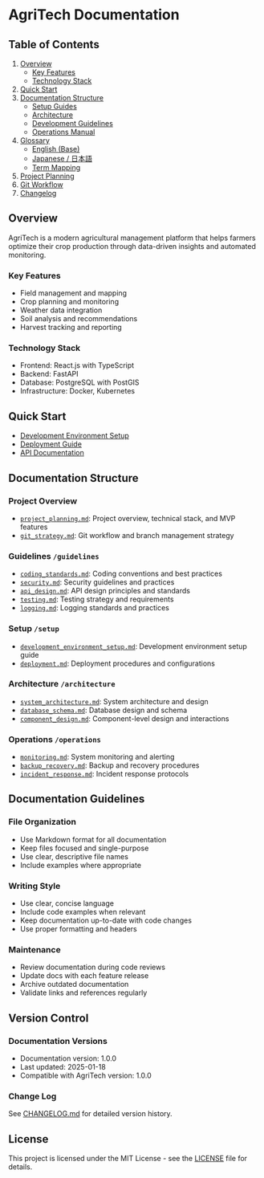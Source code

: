 # AgriTech Documentation

## Table of Contents
1. [Overview](#overview)
   - [Key Features](#key-features)
   - [Technology Stack](#technology-stack)
2. [Quick Start](#quick-start)
3. [Documentation Structure](#documentation-structure)
   - [Setup Guides](setup/)
   - [Architecture](architecture/)
   - [Development Guidelines](guidelines/)
   - [Operations Manual](operations/)
4. [Glossary](glossary/)
   - [English (Base)](glossary/en.md)
   - [Japanese / 日本語](glossary/ja.md)
   - [Term Mapping](glossary/mapping.md)
5. [Project Planning](project_planning.md)
6. [Git Workflow](git_strategy.md)
7. [Changelog](CHANGELOG.md)

## Overview

AgriTech is a modern agricultural management platform that helps farmers optimize their crop production through data-driven insights and automated monitoring.

### Key Features
- Field management and mapping
- Crop planning and monitoring
- Weather data integration
- Soil analysis and recommendations
- Harvest tracking and reporting

### Technology Stack
- Frontend: React.js with TypeScript
- Backend: FastAPI
- Database: PostgreSQL with PostGIS
- Infrastructure: Docker, Kubernetes

## Quick Start
- [Development Environment Setup](setup/development_environment_setup.md)
- [Deployment Guide](setup/deployment.md)
- [API Documentation](guidelines/api_design.md)

## Documentation Structure

### Project Overview
- [`project_planning.md`](project_planning.md): Project overview, technical stack, and MVP features
- [`git_strategy.md`](git_strategy.md): Git workflow and branch management strategy

### Guidelines `/guidelines`
- [`coding_standards.md`](guidelines/coding_standards.md): Coding conventions and best practices
- [`security.md`](guidelines/security.md): Security guidelines and practices
- [`api_design.md`](guidelines/api_design.md): API design principles and standards
- [`testing.md`](guidelines/testing.md): Testing strategy and requirements
- [`logging.md`](guidelines/logging.md): Logging standards and practices

### Setup `/setup`
- [`development_environment_setup.md`](setup/development_environment_setup.md): Development environment setup guide
- [`deployment.md`](setup/deployment.md): Deployment procedures and configurations

### Architecture `/architecture`
- [`system_architecture.md`](architecture/system_architecture.md): System architecture and design
- [`database_schema.md`](architecture/database_schema.md): Database design and schema
- [`component_design.md`](architecture/component_design.md): Component-level design and interactions

### Operations `/operations`
- [`monitoring.md`](operations/monitoring.md): System monitoring and alerting
- [`backup_recovery.md`](operations/backup_recovery.md): Backup and recovery procedures
- [`incident_response.md`](operations/incident_response.md): Incident response protocols

## Documentation Guidelines

### File Organization
- Use Markdown format for all documentation
- Keep files focused and single-purpose
- Use clear, descriptive file names
- Include examples where appropriate

### Writing Style
- Use clear, concise language
- Include code examples when relevant
- Keep documentation up-to-date with code changes
- Use proper formatting and headers

### Maintenance
- Review documentation during code reviews
- Update docs with each feature release
- Archive outdated documentation
- Validate links and references regularly

## Version Control

### Documentation Versions
- Documentation version: 1.0.0
- Last updated: 2025-01-18
- Compatible with AgriTech version: 1.0.0

### Change Log
See [CHANGELOG.md](CHANGELOG.md) for detailed version history.

## License
This project is licensed under the MIT License - see the [LICENSE](LICENSE) file for details.
